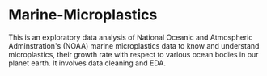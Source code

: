 # Marine-Microplastics
This is an exploratory data analysis of National Oceanic and Atmospheric Adminstration's (NOAA) marine microplastics data to know and understand microplastics, their growth rate with respect to various ocean bodies in our planet earth. It involves data cleaning and EDA.
